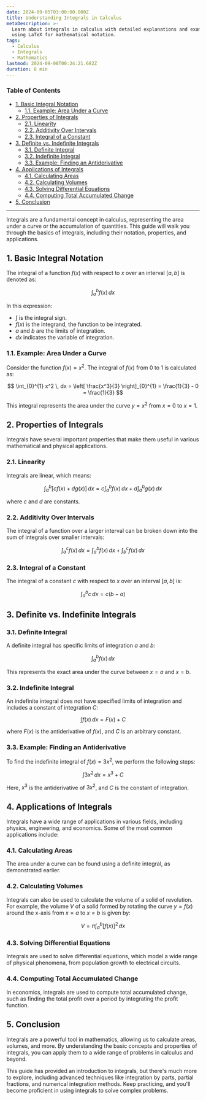 ```yaml
---
date: 2024-09-05T03:00:00.000Z
title: Understanding Integrals in Calculus
metaDescription: >-
  Learn about integrals in calculus with detailed explanations and examples
  using LaTeX for mathematical notation.
tags:
  - Calculus
  - Integrals
  - Mathematics
lastmod: 2024-09-08T00:24:21.682Z
duration: 8 min
---
```


### Table of Contents
+ [1. Basic Integral Notation](#1-basic-integral-notation)
  + [1.1. Example: Area Under a Curve](#11-example-area-under-a-curve)
+ [2. Properties of Integrals](#2-properties-of-integrals)
  + [2.1. Linearity](#21-linearity)
  + [2.2. Additivity Over Intervals](#22-additivity-over-intervals)
  + [2.3. Integral of a Constant](#23-integral-of-a-constant)
+ [3. Definite vs. Indefinite Integrals](#3-definite-vs-indefinite-integrals)
  + [3.1. Definite Integral](#31-definite-integral)
  + [3.2. Indefinite Integral](#32-indefinite-integral)
  + [3.3. Example: Finding an Antiderivative](#33-example-finding-an-antiderivative)
+ [4. Applications of Integrals](#4-applications-of-integrals)
  + [4.1. Calculating Areas](#41-calculating-areas)
  + [4.2. Calculating Volumes](#42-calculating-volumes)
  + [4.3. Solving Differential Equations](#43-solving-differential-equations)
  + [4.4. Computing Total Accumulated Change](#44-computing-total-accumulated-change)
+ [5. Conclusion](#5-conclusion)
---




Integrals are a fundamental concept in calculus, representing the area under a curve or the accumulation of quantities. This guide will walk you through the basics of integrals, including their notation, properties, and applications.

## 1. Basic Integral Notation

The integral of a function $f(x)$ with respect to $x$ over an interval $[a, b]$ is denoted as:

$$
\int_{a}^{b} f(x) \, dx
$$

In this expression:

- $\int$ is the integral sign.
- $f(x)$ is the integrand, the function to be integrated.
- $a$ and $b$ are the limits of integration.
- $dx$ indicates the variable of integration.

### 1.1. Example: Area Under a Curve

Consider the function $f(x) = x^2$. The integral of $f(x)$ from 0 to 1 is calculated as:

$$
\int_{0}^{1} x^2 \, dx = \left[ \frac{x^3}{3} \right]_{0}^{1} = \frac{1}{3} - 0 = \frac{1}{3}
$$

This integral represents the area under the curve $y = x^2$ from $x = 0$ to $x = 1$.

## 2. Properties of Integrals

Integrals have several important properties that make them useful in various mathematical and physical applications.

### 2.1. Linearity

Integrals are linear, which means:

$$
\int_{a}^{b} [cf(x) + dg(x)] \, dx = c\int_{a}^{b} f(x) \, dx + d\int_{a}^{b} g(x) \, dx
$$

where $c$ and $d$ are constants.

### 2.2. Additivity Over Intervals

The integral of a function over a larger interval can be broken down into the sum of integrals over smaller intervals:

$$
\int_{a}^{c} f(x) \, dx = \int_{a}^{b} f(x) \, dx + \int_{b}^{c} f(x) \, dx
$$

### 2.3. Integral of a Constant

The integral of a constant $c$ with respect to $x$ over an interval $[a, b]$ is:

$$
\int_{a}^{b} c \, dx = c(b - a)
$$

## 3. Definite vs. Indefinite Integrals

### 3.1. Definite Integral

A definite integral has specific limits of integration $a$ and $b$:

$$
\int_{a}^{b} f(x) \, dx
$$

This represents the exact area under the curve between $x = a$ and $x = b$.

### 3.2. Indefinite Integral

An indefinite integral does not have specified limits of integration and includes a constant of integration $C$:

$$
\int f(x) \, dx = F(x) + C
$$

where $F(x)$ is the antiderivative of $f(x)$, and $C$ is an arbitrary constant.

### 3.3. Example: Finding an Antiderivative

To find the indefinite integral of $f(x) = 3x^2$, we perform the following steps:

$$
\int 3x^2 \, dx = x^3 + C
$$

Here, $x^3$ is the antiderivative of $3x^2$, and $C$ is the constant of integration.

## 4. Applications of Integrals

Integrals have a wide range of applications in various fields, including physics, engineering, and economics. Some of the most common applications include:

### 4.1. Calculating Areas

The area under a curve can be found using a definite integral, as demonstrated earlier.

### 4.2. Calculating Volumes

Integrals can also be used to calculate the volume of a solid of revolution. For example, the volume $V$ of a solid formed by rotating the curve $y = f(x)$ around the x-axis from $x = a$ to $x = b$ is given by:

$$
V = \pi \int_{a}^{b} [f(x)]^2 \, dx
$$

### 4.3. Solving Differential Equations

Integrals are used to solve differential equations, which model a wide range of physical phenomena, from population growth to electrical circuits.

### 4.4. Computing Total Accumulated Change

In economics, integrals are used to compute total accumulated change, such as finding the total profit over a period by integrating the profit function.

## 5. Conclusion

Integrals are a powerful tool in mathematics, allowing us to calculate areas, volumes, and more. By understanding the basic concepts and properties of integrals, you can apply them to a wide range of problems in calculus and beyond.

This guide has provided an introduction to integrals, but there's much more to explore, including advanced techniques like integration by parts, partial fractions, and numerical integration methods. Keep practicing, and you'll become proficient in using integrals to solve complex problems.
